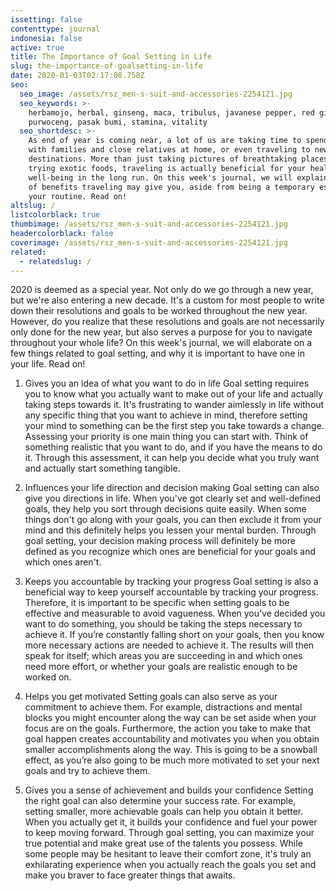 ```yaml
---
issetting: false
contenttype: journal
indonesia: false
active: true
title: The Importance of Goal Setting in Life
slug: the-importance-of-goalsetting-in-life
date: 2020-01-03T02:17:08.758Z
seo:
  seo_image: /assets/rsz_men-s-suit-and-accessories-2254121.jpg
  seo_keywords: >-
    herbamojo, herbal, ginseng, maca, tribulus, javanese pepper, red ginger,
    purwoceng, pasak bumi, stamina, vitality
  seo_shortdesc: >-
    As end of year is coming near, a lot of us are taking time to spend time
    with families and close relatives at home, or even traveling to new
    destinations. More than just taking pictures of breathtaking places or
    trying exotic foods, traveling is actually beneficial for your health and
    well-being in the long run. On this week's journal, we will explain a number
    of benefits traveling may give you, aside from being a temporary escape from
    your routine. Read on!
altslug: /
listcolorblack: true
thumbimage: /assets/rsz_men-s-suit-and-accessories-2254121.jpg
headercolorblack: false
coverimage: /assets/rsz_men-s-suit-and-accessories-2254121.jpg
related:
  - relatedslug: /
---
```

2020 is deemed as a special year. Not only do we go through a new year, but we're also entering a new decade. It's a custom for most people to write down their resolutions and goals to be worked throughout the new year. However, do you realize that these resolutions and goals are not necessarily only done for the new year, but also serves a purpose for you to navigate throughout your whole life? On this week's journal, we will elaborate on a few things related to goal setting, and why it is important to have one in your life. Read on!

1. Gives you an idea of what you want to do in life
	Goal setting requires you to know what you actually want to make out of your life and actually taking steps towards it. It's frustrating to wander aimlessly in life without any specific thing that you want to achieve in mind, therefore setting your mind to something can be the first step you take towards a change. 
	Assessing your priority is one main thing you can start with. Think of something realistic that you want to do, and if you have the means to do it. Through this assessment, it can help you decide what you truly want and actually start something tangible.

2. Influences your life direction and decision making
	Goal setting can also give you directions in life. When you've got clearly set and well-defined goals, they help you sort through decisions quite easily. When some things don't go along with your goals, you can then exclude it from your mind and this definitely helps you lessen your mental burden. Through goal setting, your decision making process will definitely be more defined as you recognize which ones are beneficial for your goals and which ones aren't.

3. Keeps you accountable by tracking your progress
	Goal setting is also a beneficial way to keep yourself accountable by tracking your progress. Therefore, it is important to be specific when setting goals to be effective and measurable to avoid vagueness.
	When you’ve decided you want to do something, you should be taking the steps necessary to achieve it. If you’re constantly falling short on your goals, then you know more necessary actions are needed to achieve it. The results will then speak for itself; which areas you are succeeding in and which ones need more effort, or whether your goals are realistic enough to be worked on.

4. Helps you get motivated
	Setting goals can also serve as your commitment to achieve them. For example, distractions and mental blocks you might encounter along the way can be set aside when your focus are on the goals. Furthermore, the action you take to make that goal happen creates accountability and motivates you when you obtain smaller accomplishments along the way. This is going to be a snowball effect, as you’re also going to be much more motivated to set your next goals and try to achieve them. 

5. Gives you a sense of achievement and builds your confidence
	Setting the right goal can also determine your success rate. For example, setting smaller, more achievable goals can help you obtain it better. When you actually get it, it builds your confidence and fuel your power to keep moving forward. Through goal setting, you can maximize your true potential and make great use of the talents you possess. While some people may be hesitant to leave their comfort zone, it's truly an exhilarating experience when you actually reach the goals you set and make you braver to face greater things that awaits.
